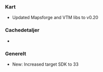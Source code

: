 ### Kart
- Updated Mapsforge and VTM libs to v0.20

### Cachedetaljer
-

### Generelt
- New: Increased target SDK to 33
